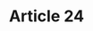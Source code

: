 ---
title: "Article 24"
draft: false
exceptions:
- info53f
memberstates:
- BG
score: 3
compensation:
- 
remarks: |
 


link: ""
---